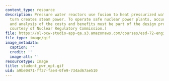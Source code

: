 ```yaml
---
content_type: resource
description: Pressure water reactors use fusion to heat pressurized water that in
  turn creates steam power. To operate safe nuclear power plants, accurate risk assessment
  and analysis of the costs and benefits must be part of the design process. (Image
  courtesy of Nuclear Regulatory Commission.)
file: https://ol-ocw-studio-app-qa.s3.amazonaws.com/courses/esd-72-engineering-risk-benefit-analysis-spring-2007/a9be0471ff37fae40fe9734ad67ae510_student_pwr_opt.gif
file_type: image/gif
image_metadata:
  caption: ''
  credit: ''
  image-alt: ''
resourcetype: Image
title: student_pwr_opt.gif
uid: a9be0471-ff37-fae4-0fe9-734ad67ae510
---
```

